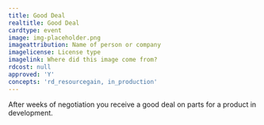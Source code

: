 ```yaml
---
title: Good Deal
realtitle: Good Deal
cardtype: event
image: img-placeholder.png
imageattribution: Name of person or company
imagelicense: License type
imagelink: Where did this image come from?
rdcost: null
approved: 'Y'
concepts: 'rd_resourcegain, in_production'
---
```


After weeks of negotiation you receive a good deal on parts for a product in development.
